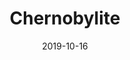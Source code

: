 ---
layout: album
date: 2019-10-16
title: Chernobylite
developer: The Farm 51
card-image: 0
card-offset: 0
banner-image: 0
banner-offset: 0
---